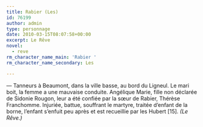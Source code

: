 ```yaml
---
title: Rabier (Les)
id: 76199
author: admin
type: personnage
date: 2010-03-15T08:07:58+00:00
excerpt: Le Rêve
novel:
  - reve
rm_character_name_main: 'Rabier '
rm_character_name_secondary: Les

---
```

— Tanneurs à Beaumont, dans la ville basse, au bord du Ligneul. Le mari boit, la femme a une mauvaise conduite. Angélique Marie, fille non déclarée de Sidonie Rougon, leur a été confiée par la sœur de Rabier, Thérèse Franchomme. Injuriée, battue, souffrant le martyre, traitée d&rsquo;enfant de la borne, l&rsquo;enfant s&rsquo;enfuit peu après et est recueillie par les Hubert [15]. _(Le Rêve.)_